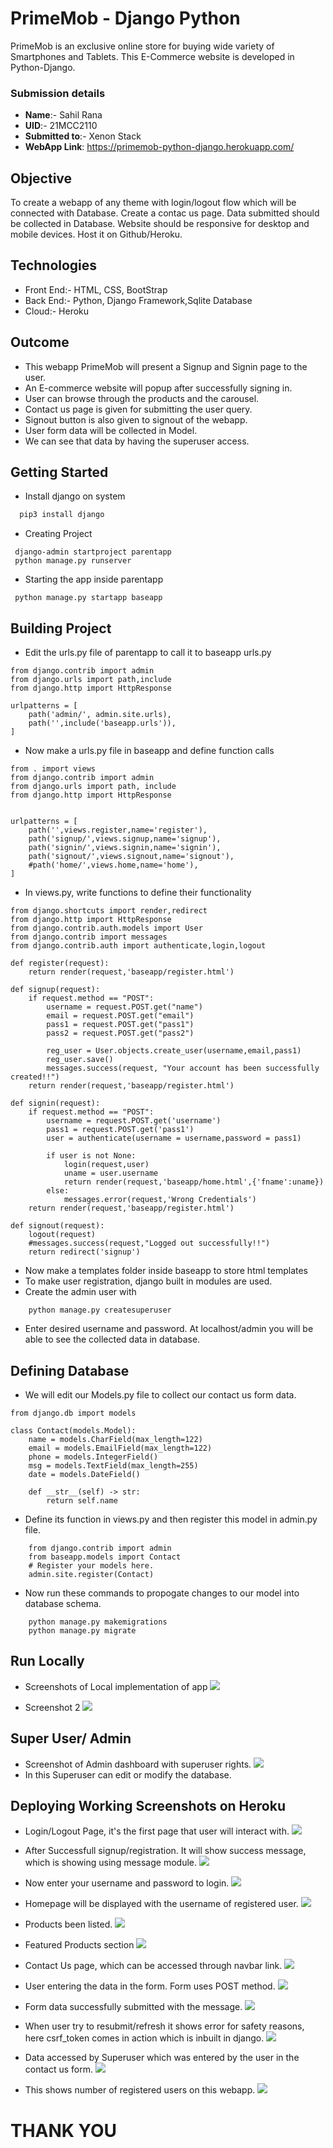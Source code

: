 # PrimeMob - Django Python

PrimeMob is an exclusive online store for buying wide variety of Smartphones and Tablets. This E-Commerce website is developed in Python-Django.
### Submission details
- **Name**:- Sahil Rana
- **UID**:- 21MCC2110
- **Submitted to**:- Xenon Stack
- **WebApp Link**: https://primemob-python-django.herokuapp.com/

## Objective
To create a webapp of any theme with login/logout flow which will be connected with Database.
Create a contac us page. Data submitted should be collected in Database.
Website should be responsive for desktop and mobile devices.
Host it on Github/Heroku.


## Technologies

* Front End:- HTML, CSS, BootStrap
* Back End:- Python, Django Framework,Sqlite Database
* Cloud:- Heroku


## Outcome
- This webapp PrimeMob will present a Signup and Signin page to the user.
- An E-commerce website will popup after successfully signing in.
- User can browse through the products and the carousel.
- Contact us page is given for submitting the user query.
- Signout button is also given to signout of the webapp.
- User form data will be collected in Model.
- We can see that data by having the superuser access.

## Getting Started


* Install django on system

```bash
  pip3 install django
```
* Creating Project
```
 django-admin startproject parentapp
 python manage.py runserver
```
* Starting the app inside parentapp
```
 python manage.py startapp baseapp
```

    
## Building Project
* Edit the urls.py file of parentapp to call it to baseapp urls.py
```
from django.contrib import admin
from django.urls import path,include
from django.http import HttpResponse

urlpatterns = [
    path('admin/', admin.site.urls),
    path('',include('baseapp.urls')),
]
```
* Now make a urls.py file in baseapp and define function calls
```
from . import views
from django.contrib import admin
from django.urls import path, include
from django.http import HttpResponse


urlpatterns = [
    path('',views.register,name='register'),
    path('signup/',views.signup,name='signup'),
    path('signin/',views.signin,name='signin'),
    path('signout/',views.signout,name='signout'),
    #path('home/',views.home,name='home'),
]
```

* In views.py, write functions to define their functionality
```
from django.shortcuts import render,redirect
from django.http import HttpResponse
from django.contrib.auth.models import User
from django.contrib import messages
from django.contrib.auth import authenticate,login,logout

def register(request):
    return render(request,'baseapp/register.html')

def signup(request):
    if request.method == "POST":
        username = request.POST.get("name")
        email = request.POST.get("email")
        pass1 = request.POST.get("pass1")
        pass2 = request.POST.get("pass2")

        reg_user = User.objects.create_user(username,email,pass1)
        reg_user.save()
        messages.success(request, "Your account has been successfully created!!")
    return render(request,'baseapp/register.html')

def signin(request):
    if request.method == "POST":
        username = request.POST.get('username')
        pass1 = request.POST.get('pass1')
        user = authenticate(username = username,password = pass1)

        if user is not None:
            login(request,user)
            uname = user.username
            return render(request,'baseapp/home.html',{'fname':uname})
        else:
            messages.error(request,'Wrong Credentials')
    return render(request,'baseapp/register.html')

def signout(request):
    logout(request)
    #messages.success(request,"Logged out successfully!!")
    return redirect('signup')
```
* Now make a templates folder inside baseapp to store html templates
* To make user registration, django built in modules are used.
* Create the admin user with 
```
    python manage.py createsuperuser
```
* Enter desired username and password. At localhost/admin you will be able to see the collected data in database.


## Defining Database
* We will edit our Models.py file to collect our contact us form data.
```
from django.db import models

class Contact(models.Model):
    name = models.CharField(max_length=122)
    email = models.EmailField(max_length=122)
    phone = models.IntegerField()
    msg = models.TextField(max_length=255)
    date = models.DateField()

    def __str__(self) -> str:
        return self.name
```
* Define its function in views.py and then register this model in admin.py file.
```
    from django.contrib import admin
    from baseapp.models import Contact
    # Register your models here.
    admin.site.register(Contact)
```
* Now run these commands to propogate changes to our model into database schema.
```
    python manage.py makemigrations
    python manage.py migrate
```
## Run Locally
* Screenshots of Local implementation of app
![](screenshots/local.jpg)

- Screenshot 2
![](screenshots/local2.jpg)

## Super User/ Admin 
- Screenshot of Admin dashboard with superuser rights.
![](screenshots/11.jpg)
 - In this Superuser can edit or modify the database.

## Deploying Working Screenshots on Heroku

- Login/Logout Page, it's the first page that user will interact with.
![](screenshots/1.jpg)


- After Successfull signup/registration. It will show success message, which is showing using message module.
![](screenshots/2.jpg)


- Now enter your username and password to login.
![](screenshots/3.jpg)


- Homepage will be displayed with the username of registered user.
![](screenshots/4.jpg)


- Products been listed.
![](screenshots/5.jpg)


- Featured Products section
![](screenshots/6.jpg)


- Contact Us page, which can be accessed through navbar link.
![](screenshots/7.jpg)


- User entering the data in the form. Form uses POST method.
![](screenshots/8.jpg)


- Form data successfully submitted with the message.
![](screenshots/9.jpg)


- When user try to resubmit/refresh it shows error for safety reasons, here csrf_token comes in action which is inbuilt in django.
![](screenshots/10.jpg)

 - Data accessed by Superuser which was entered by the user in the contact us form.
 ![](screenshots/12.jpg)


 - This shows number of registered users on this webapp.
 ![](screenshots/13.jpg)




# THANK YOU

